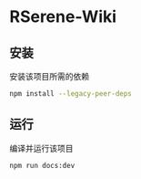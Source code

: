 # RSerene-Wiki
## 安装

安装该项目所需的依赖

```bash
npm install --legacy-peer-deps
```



## 运行

编译并运行该项目

```bash
npm run docs:dev
```